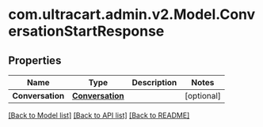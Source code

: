 # com.ultracart.admin.v2.Model.ConversationStartResponse
## Properties

Name | Type | Description | Notes
------------ | ------------- | ------------- | -------------
**Conversation** | [**Conversation**](Conversation.md) |  | [optional] 


[[Back to Model list]](../README.md#documentation-for-models) [[Back to API list]](../README.md#documentation-for-api-endpoints) [[Back to README]](../README.md)

